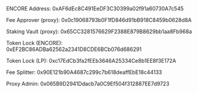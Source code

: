 ENCORE Address: 0xAF6dEc8C491EeDF3C30399a02f91a60730A7c545

Fee Approver (proxy): 0x0c19068793b0F1fD846d91bB918C8459b0628d8A

Staking Vault (proxy): 0x65CC3281576629F2388E879B8629bb1aa8Fb968a

Token Lock (ENCORE): 0xEF2BC86ADBa62562a2341D8CDE6BCb076d686291

Token Lock (LP): 0xc17EdCb3fa2fEEb3646A25334Ce8b1EE8f3E172A

Fee Splitter: 0x90E121b90A4687c299c7b618deaffEbE18c44133

Proxy Admin: 0x065B9D2941Ddacb7a0C9Ef504f312887EE7d9723
